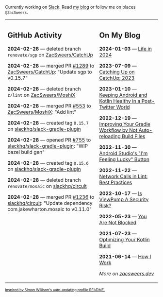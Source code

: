 Currently working on [Slack](https://slack.com/). Read [my blog](https://zacsweers.dev/) or follow me on places `@ZacSweers`.

<table><tr><td valign="top" width="60%">

## GitHub Activity
<!-- githubActivity starts -->
**2024-02-28** — deleted branch `renovate/sgp` on [ZacSweers/CatchUp](https://github.com/ZacSweers/CatchUp)

**2024-02-28** — merged PR [#1289](https://github.com/ZacSweers/CatchUp/pull/1289) to [ZacSweers/CatchUp](https://github.com/ZacSweers/CatchUp): "Update sgp to v0.15.7"

**2024-02-28** — deleted branch `z/lint` on [ZacSweers/MoshiX](https://github.com/ZacSweers/MoshiX)

**2024-02-28** — merged PR [#553](https://github.com/ZacSweers/MoshiX/pull/553) to [ZacSweers/MoshiX](https://github.com/ZacSweers/MoshiX): "Add lint"

**2024-02-28** — created tag `0.15.7` on [slackhq/slack-gradle-plugin](https://github.com/slackhq/slack-gradle-plugin)

**2024-02-28** — opened PR [#755](https://github.com/slackhq/slack-gradle-plugin/pull/755) to [slackhq/slack-gradle-plugin](https://github.com/slackhq/slack-gradle-plugin): "WIP bazel build gen"

**2024-02-28** — created tag `0.15.6` on [slackhq/slack-gradle-plugin](https://github.com/slackhq/slack-gradle-plugin)

**2024-02-28** — deleted branch `renovate/mosaic` on [slackhq/circuit](https://github.com/slackhq/circuit)

**2024-02-28** — merged PR [#1236](https://github.com/slackhq/circuit/pull/1236) to [slackhq/circuit](https://github.com/slackhq/circuit): "Update dependency com.jakewharton.mosaic to v0.11.0"
<!-- githubActivity ends -->
</td><td valign="top" width="40%">

## On My Blog
<!-- blog starts -->
**2024-01-03** — [Life in 2024](https://www.zacsweers.dev/life-in-2024/)

**2023-07-09** — [Catching Up on CatchUp: 2023](https://www.zacsweers.dev/catching-up-on-catchup-2023/)

**2023-01-10** — [Keeping Android and Kotlin Healthy in a Post-Twitter World](https://www.zacsweers.dev/keeping-android-healthy/)

**2022-12-19** — [Improving Your Gradle Workflow by Not Auto-reloading Build Files](https://www.zacsweers.dev/improving-your-workflow-by-not-auto-reloading-build-files/)

**2022-11-30** — [Android Studio's "I'm Feeling Lucky" Button](https://www.zacsweers.dev/android-studios-im-feeling-lucky-button/)

**2022-11-22** — [Network Calls in Lint: Best Practices](https://www.zacsweers.dev/network-calls-in-lint-best-practices/)

**2022-10-17** — [Is ViewPump A Security Risk?](https://www.zacsweers.dev/is-viewpump-a-security-risk/)

**2022-05-23** — [You Are Not Blocked](https://www.zacsweers.dev/you-are-not-blocked/)

**2021-07-23** — [Optimizing Your Kotlin Build](https://www.zacsweers.dev/optimizing-your-kotlin-build/)

**2021-06-14** — [How I Work](https://www.zacsweers.dev/how-i-work/)
<!-- blog ends -->
_More on [zacsweers.dev](https://zacsweers.dev/)_
</td></tr></table>

<sub><a href="https://simonwillison.net/2020/Jul/10/self-updating-profile-readme/">Inspired by Simon Willison's auto-updating profile README.</a></sub>